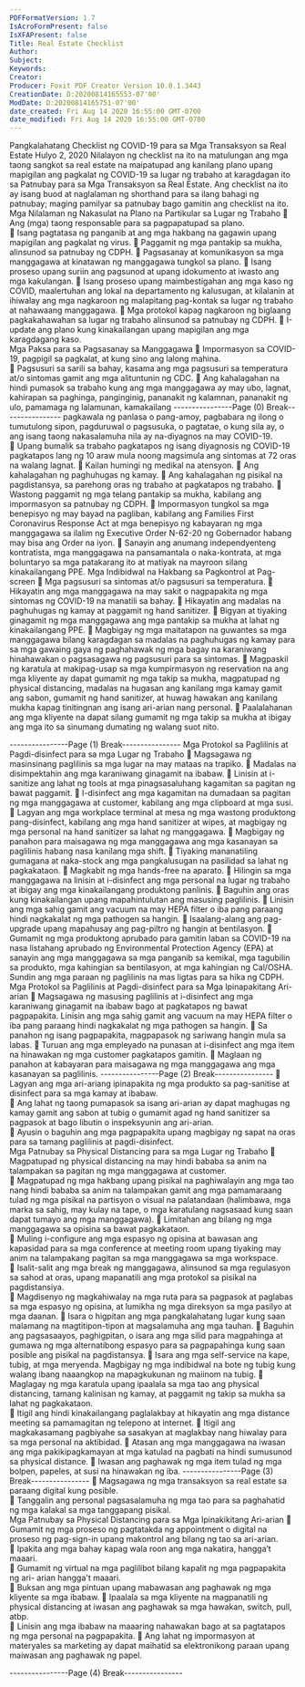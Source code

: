 ```yaml
---
PDFFormatVersion: 1.7
IsAcroFormPresent: false
IsXFAPresent: false
Title: Real Estate Checklist
Author: 
Subject: 
Keywords: 
Creator: 
Producer: Foxit PDF Creator Version 10.0.1.3443
CreationDate: D:20200814165553-07'00'
ModDate: D:20200814165751-07'00'
date_created: Fri Aug 14 2020 16:55:00 GMT-0700
date_modified: Fri Aug 14 2020 16:55:00 GMT-0700
---
```

 
Pangkalahatang Checklist ng COVID-19 
para sa Mga Transaksyon sa Real Estate 
Hulyo 2, 2020 
Nilalayon ng checklist na ito na matulungan ang mga taong sangkot sa real estate na 
maipatupad ang kanilang plano upang mapigilan ang pagkalat ng COVID-19 sa lugar ng 
trabaho at karagdagan ito sa Patnubay para sa Mga Transaksyon sa Real Estate. Ang checklist 
na ito ay isang buod at naglalaman ng shorthand para sa ilang bahagi ng patnubay; maging 
pamilyar sa patnubay bago gamitin ang checklist na ito. 
Mga Nilalaman ng Nakasulat na Plano na 
Partikular sa Lugar ng Trabaho 
 Ang (mga) taong responsable para sa pagpapatupad sa plano.  
 Isang pagtatasa ng panganib at ang mga hakbang na gagawin upang 
mapigilan ang pagkalat ng virus. 
 Paggamit ng mga pantakip sa mukha, alinsunod sa patnubay ng CDPH. 
 Pagsasanay at komunikasyon sa mga manggagawa at kinatawan ng 
manggagawa tungkol sa plano. 
 Isang proseso upang suriin ang pagsunod at upang idokumento at iwasto ang 
mga kakulangan. 
 Isang proseso upang maimbestigahan ang mga kaso ng COVID, maalertuhan 
ang lokal na departamento ng kalusugan, at kilalanin at ihiwalay ang mga 
nagkaroon ng malapitang pag-kontak sa lugar ng trabaho at nahawaang 
manggagawa. 
 Mga protokol kapag nagkaroon ng biglaang pagkakahawahan sa lugar ng 
trabaho alinsunod sa patnubay ng CDPH. 
 I-update ang plano kung kinakailangan upang mapigilan ang mga 
karagdagang kaso.    
Mga Paksa para sa Pagsasanay sa 
Manggagawa 
 Impormasyon sa COVID-19, pagpigil sa pagkalat, at kung sino ang lalong mahina.  
 Pagsusuri sa sarili sa bahay, kasama ang mga pagsusuri sa temperatura at/o 
sintomas gamit ang mga alituntunin ng CDC. 
 Ang kahalagahan na hindi pumasok sa trabaho kung ang mga manggagawa 
ay may ubo, lagnat, kahirapan sa paghinga, panginginig, pananakit ng 
kalamnan, pananakit ng ulo, pamamaga ng lalamunan, kamakailang 
----------------Page (0) Break----------------
pagkawala ng panlasa o pang-amoy, pagbabara ng ilong o tumutulong sipon, 
pagduruwal o pagsusuka, o pagtatae, o kung sila ay, o ang isang taong 
nakasalamuha nila ay na-diyagnos na may COVID-19.  
 Upang bumalik sa trabaho pagkatapos ng isang diyagnosis ng COVID-19 
pagkatapos lang ng 10 araw mula noong magsimula ang sintomas at 72 oras na 
walang lagnat. 
 Kailan humingi ng medikal na atensyon. 
 Ang kahalagahan ng paghuhugas ng kamay. 
 Ang kahalagahan ng pisikal na pagdistansya, sa parehong oras ng trabaho at 
pagkatapos ng trabaho. 
 Wastong paggamit ng mga telang pantakip sa mukha, kabilang ang 
impormasyon sa patnubay ng CDPH. 
 Impormasyon tungkol sa mga benepisyo ng may bayad na pagliban, kabilang 
ang Families First Coronavirus Response Act at mga benepisyo ng kabayaran ng 
mga manggagawa sa ilalim ng Executive Order N-62-20 ng Gobernador habang 
may bisa ang Order na iyon. 
 Sanayin ang anumang independyenteng kontratista, mga manggagawa na 
pansamantala o naka-kontrata, at mga boluntaryo sa mga patakarang ito at 
matiyak na mayroon silang kinakailangang PPE. 
Mga Indibidwal na Hakbang sa Pagkontrol at 
Pag-screen 
 Mga pagsusuri sa sintomas at/o pagsusuri sa temperatura. 
 Hikayatin ang mga manggagawa na may sakit o nagpapakita ng mga sintomas 
ng COVID-19 na manatili sa bahay. 
 Hikayatin ang madalas na paghuhugas ng kamay at paggamit ng hand sanitizer. 
 Bigyan at tiyaking ginagamit ng mga manggagawa ang mga pantakip sa 
mukha at lahat ng kinakailangang PPE. 
 Magbigay ng mga maitatapon na guwantes sa mga manggagawa bilang 
karagdagan sa madalas na paghuhugas ng kamay para sa mga gawaing gaya 
ng paghahawak ng mga bagay na karaniwang hinahawakan o pagsasagawa 
ng pagsusuri para sa sintomas. 
 Magpaskil ng karatula at makipag-usap sa mga kumpirmasyon ng reservation na 
ang mga kliyente ay dapat gumamit ng mga takip sa mukha, magpatupad ng 
physical distancing, madalas na hugasan ang kanilang mga kamay gamit ang 
sabon, gumamit ng hand sanitizer, at huwag hawakan ang kanilang mukha 
kapag tinitingnan ang isang ari-arian nang personal. 
 Paalalahanan ang mga kliyente na dapat silang gumamit ng mga takip sa 
mukha at ibigay ang mga ito sa sinumang dumating ng walang suot nito. 
 
 
 
 
 
----------------Page (1) Break----------------
Mga Protokol sa Paglilinis at Pagdi-disinfect para 
sa mga Lugar ng Trabaho 
 Magsagawa ng masinsinang paglilinis sa mga lugar na may mataas na trapiko. 
 Madalas na disimpektahin ang mga karaniwang ginagamit na ibabaw. 
 Linisin at i-sanitize ang lahat ng tools at mga pinagsasaluhang kagamitan sa 
pagitan ng bawat paggamit. 
 I-disinfect ang mga kagamitan na dumadaan sa pagitan ng mga manggagawa 
at customer, kabilang ang mga clipboard at mga susi. 
 Lagyan ang mga workplace terminal at mesa ng mga wastong produktong 
pang-disinfect, kabilang ang mga hand sanitizer at wipes, at magbigay ng mga 
personal na hand sanitizer sa lahat ng manggagawa. 
 Magbigay ng panahon para maisagawa ng mga manggagawa ang mga 
kasanayan sa paglilinis habang nasa kanilang mga shift. 
 Tiyaking mananatiling gumagana at naka-stock ang mga pangkalusugan na 
pasilidad sa lahat ng pagkakataon. 
 Magkabit ng mga hands-free na aparato. 
 Hilingin sa mga manggagawa na linisin at i-disinfect ang mga personal na lugar 
ng trabaho at ibigay ang mga kinakailangang produktong panlinis. 
 Baguhin ang oras kung kinakailangan upang mapahintulutan ang masusing 
paglilinis. 
 Linisin ang mga sahig gamit ang vacuum na may HEPA filter o iba pang paraang 
hindi nagkakalat ng mga pathogen sa hangin. 
 Isaalang-alang ang pag-upgrade upang mapahusay ang pag-piltro ng hangin 
at bentilasyon. 
 Gumamit ng mga produktong aprubado para gamitin laban sa COVID-19 na 
nasa listahang aprubado ng Environmental Protection Agency (EPA) at sanayin 
ang mga manggagawa sa mga panganib sa kemikal, mga tagubilin sa 
produkto, mga kahingian sa bentilasyon, at mga kahingian ng Cal/OSHA. Sundin 
ang mga paraan ng paglilinis na mas ligtas para sa hika ng CDPH. 
Mga Protokol sa Paglilinis at Pagdi-disinfect para 
sa Mga Ipinapakitang Ari-arian 
 Magsagawa ng masusing paglilinis at i-disinfect ang mga karaniwang ginagamit 
na ibabaw bago at pagkatapos ng bawat pagpapakita. Linisin ang mga sahig 
gamit ang vacuum na may HEPA filter o iba pang paraang hindi nagkakalat ng 
mga pathogen sa hangin. 
 Sa panahon ng isang pagpapakita, magpapasok ng sariwang hangin mula sa labas. 
 Turuan ang mga empleyado na punasan at i-disinfect ang mga item na 
hinawakan ng mga customer pagkatapos gamitin. 
 Maglaan ng panahon at kabayaran para maisagawa ng mga manggagawa 
ang mga kasanayan sa paglilinis. 
----------------Page (2) Break----------------
 Lagyan ang mga ari-ariang ipinapakita ng mga produkto sa pag-sanitise at 
disinfect para sa mga kamay at ibabaw.  
 Ang lahat ng taong pumapasok sa isang ari-arian ay dapat maghugas ng 
kamay gamit ang sabon at tubig o gumamit agad ng hand sanitizer sa 
pagpasok at bago libutin o inspeksyunin ang ari-arian.  
 Ayusin o baguhin ang mga pagpapakita upang magbigay ng sapat na oras 
para sa tamang paglilinis at pagdi-disinfect.  
Mga Patnubay sa Physical Distancing para sa 
mga Lugar ng Trabaho 
 Magpatupad ng physical distancing na may hindi bababa sa anim na 
talampakan sa pagitan  ng mga manggagawa at customer.  
 Magpatupad ng mga hakbang upang pisikal na paghiwalayin ang mga tao 
nang hindi bababa sa anim na talampakan gamit ang mga pamamaraang 
tulad ng mga pisikal na partisyon o visual na palatandaan (halimbawa, mga 
marka sa sahig, may kulay na tape, o mga karatulang nagsasaad kung saan 
dapat tumayo ang mga manggagawa). 
 Limitahan ang bilang ng mga manggagawa sa opisina sa bawat pagkakataon.  
 Muling i-configure ang mga espasyo ng opisina at bawasan ang kapasidad para 
sa mga conference at meeting room upang tiyaking may anim na talampakang 
pagitan sa mga manggagawa sa mga workspace.  
 Isalit-salit ang mga break ng manggagawa, alinsunod sa mga regulasyon sa 
sahod at oras, upang mapanatili ang mga protokol sa pisikal na pagdistansiya.  
 Magdisenyo ng magkahiwalay na mga ruta para sa pagpasok at paglabas sa mga 
espasyo ng opisina, at lumikha ng mga direksyon sa mga pasilyo at mga daanan. 
 Isara o higpitan ang mga pangkalahatang lugar kung saan malamang na 
magtitipon-tipon at magsalamuha ang mga tauhan. 
 Baguhin ang pagsasaayos, paghigpitan, o isara ang mga silid para magpahinga 
at gumawa ng mga alternatibong espasyo para sa pagpapahinga kung saan 
posible ang pisikal na pagdistansya. 
 Isara ang mga self-service na kape, tubig, at mga meryenda. Magbigay ng mga 
indibidwal na bote ng tubig kung walang ibang naaangkop na mapagkukunan 
ng maiinom na tubig. 
 Maglagay ng mga karatula upang ipaalala sa mga tao ang physical distancing, 
tamang kalinisan ng kamay, at paggamit ng takip sa mukha sa lahat ng 
pagkakataon.  
 Itigil ang hindi kinakailangang paglalakbay at hikayatin ang mga distance 
meeting sa pamamagitan ng telepono at internet. 
 Itigil ang magkakasamang pagbiyahe sa sasakyan at maglakbay nang hiwalay 
para sa mga personal na aktibidad. 
 Atasan ang mga manggagawa na iwasan ang mga pakikipagkamayan at mga 
katulad na pagbati na hindi sumusunod sa physical distance. 
 Iwasan ang paghawak ng mga item tulad ng mga bolpen, papeles, at susi na 
hinawakan ng iba. 
----------------Page (3) Break----------------
 Magsagawa ng mga transaksyon sa real estate sa paraang digital kung posible.   
 Tanggalin ang personal pagsasalamuha ng mga tao para sa paghahatid ng 
mga kalakal sa mga tanggapang pisikal.  
Mga Patnubay sa Physical Distancing para sa 
Mga Ipinakikitang Ari-arian 
 Gumamit ng mga proseso ng pagtatakda ng appointment o digital na proseso 
ng pag-sign-in upang makontrol ang bilang ng tao sa ari-arian.  
 Ipakita ang mga bahay kapag wala roon ang mga nakatira, hangga’t maaari.  
 Gumamit ng virtual na mga paglilibot bilang kapalit ng mga pagpapakita ng ari-
arian hangga't maaari.  
 Buksan ang mga pintuan upang mabawasan ang paghawak ng mga kliyente sa 
mga ibabaw. 
 Ipaalala sa mga kliyente na magpanatili ng physical distancing at iwasan ang 
paghawak sa mga hawakan, switch, pull, atbp.  
 Linisin ang mga ibabaw na maaaring nahawakan bago at sa pagtatapos ng 
mga personal na pagpapakita. 
 Ang lahat ng impormasyon at materyales sa marketing ay dapat maihatid sa 
elektronikong paraan upang maiwasan ang paghawak ng papel.  
 
----------------Page (4) Break----------------
